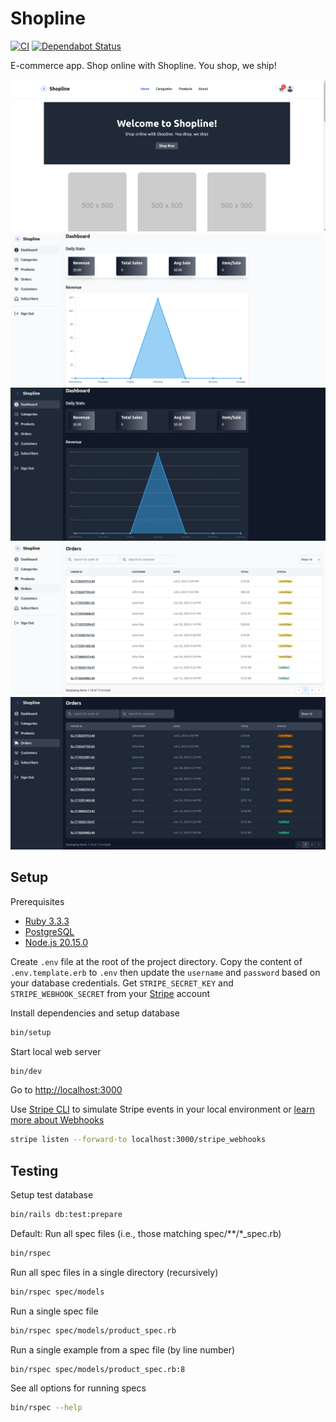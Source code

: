 # Shopline

[![CI](https://github.com/binos30/shopline/actions/workflows/ci.yml/badge.svg)](https://github.com/binos30/shopline/actions/workflows/ci.yml)
[![Dependabot Status](https://badgen.net/github/dependabot/binos30/shopline?icon=dependabot)](https://dependabot.com)

E-commerce app. Shop online with Shopline. You shop, we ship!

![Homepage](./docs/images/homepage.png)
![Dashboard](./docs/images/dashboard.png)
![Dashboard-Dark](./docs/images/dashboard-dark.png)
![Orders](./docs/images/orders.png)
![Orders-Dark](./docs/images/orders-dark.png)

## Setup

Prerequisites

- [Ruby 3.3.3](https://www.ruby-lang.org/en/downloads/)
- [PostgreSQL](https://www.postgresql.org/download/)
- [Node.js 20.15.0](https://nodejs.org/en/blog/release/v20.15.0)

Create `.env` file at the root of the project directory. Copy the content of `.env.template.erb` to `.env` then update the `username` and `password` based on your database credentials. Get `STRIPE_SECRET_KEY` and `STRIPE_WEBHOOK_SECRET` from your [Stripe](https://dashboard.stripe.com) account

Install dependencies and setup database

```bash
bin/setup
```

Start local web server

```bash
bin/dev
```

Go to [http://localhost:3000](http://localhost:3000)

Use [Stripe CLI](https://docs.stripe.com/stripe-cli) to simulate Stripe events in your local environment or [learn more about Webhooks](https://docs.stripe.com/webhooks)

```bash
stripe listen --forward-to localhost:3000/stripe_webhooks
```

## Testing

Setup test database

```bash
bin/rails db:test:prepare
```

Default: Run all spec files (i.e., those matching spec/\*\*/\*\_spec.rb)

```bash
bin/rspec
```

Run all spec files in a single directory (recursively)

```bash
bin/rspec spec/models
```

Run a single spec file

```bash
bin/rspec spec/models/product_spec.rb
```

Run a single example from a spec file (by line number)

```bash
bin/rspec spec/models/product_spec.rb:8
```

See all options for running specs

```bash
bin/rspec --help
```
